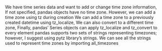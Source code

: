 We have time series data and want to add or change time zone information, If not specified, pandas objects have no time zone. However, we can add a time zone using tz during
creation We can add a time zone to a previously created datetime using tz_localize, We can also convert to a different time zone, Finally, pandas’ Series objects can apply tz_localize and tz_convert to every element
pandas supports two sets of strings representing timezones; however, I suggest using pytz library’s
strings. We can see all the strings used to represent time zones by importing all_timezones
